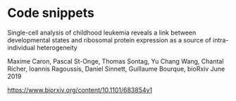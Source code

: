 # Code snippets

Single-cell analysis of childhood leukemia reveals a link between developmental states and ribosomal protein expression as a source of intra-individual heterogeneity 

Maxime Caron, Pascal St-Onge, Thomas Sontag, Yu Chang Wang, Chantal Richer, Ioannis Ragoussis, Daniel Sinnett, Guillaume Bourque, bioRxiv June 2019


https://www.biorxiv.org/content/10.1101/683854v1
